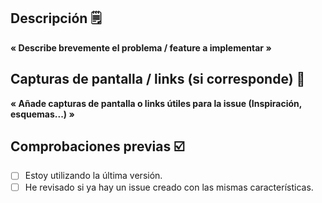 ## Descripción 🗒️

**« Describe brevemente el problema / feature a implementar »**

## Capturas de pantalla / links (si corresponde) 📸

**« Añade capturas de pantalla o links útiles para la issue (Inspiración, esquemas...) »**

## Comprobaciones previas ☑️

- [ ] Estoy utilizando la última versión.
- [ ] He revisado si ya hay un issue creado con las mismas características.